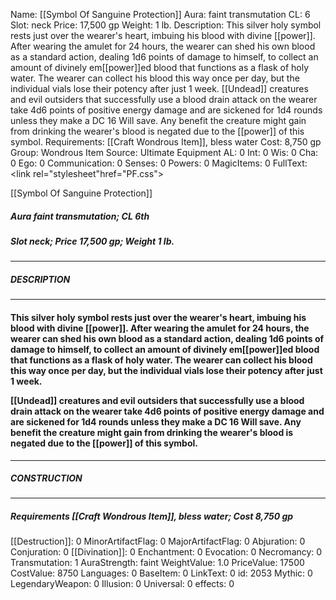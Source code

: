 Name: [[Symbol Of Sanguine Protection]]
Aura: faint transmutation
CL: 6
Slot: neck
Price: 17,500 gp
Weight: 1 lb.
Description: This silver holy symbol rests just over the wearer's heart, imbuing his blood with divine [[power]]. After wearing the amulet for 24 hours, the wearer can shed his own blood as a standard action, dealing 1d6 points of damage to himself, to collect an amount of divinely em[[power]]ed blood that functions as a flask of holy water. The wearer can collect his blood this way once per day, but the individual vials lose their potency after just 1 week. [[Undead]] creatures and evil outsiders that successfully use a blood drain attack on the wearer take 4d6 points of positive energy damage and are sickened for 1d4 rounds unless they make a DC 16 Will save. Any benefit the creature might gain from drinking the wearer's blood is negated due to the [[power]] of this symbol.
Requirements: [[Craft Wondrous Item]], bless water
Cost: 8,750 gp
Group: Wondrous Item
Source: Ultimate Equipment
AL: 0
Int: 0
Wis: 0
Cha: 0
Ego: 0
Communication: 0
Senses: 0
Powers: 0
MagicItems: 0
FullText: <link rel="stylesheet"href="PF.css"><div class="heading"><p class="alignleft">[[Symbol Of Sanguine Protection]]</p><div style="clear: both;"></div></div><div><h5><b>Aura </b>faint transmutation; <b>CL </b>6th</h5><h5><b>Slot </b>neck; <b>Price </b>17,500 gp; <b>Weight </b>1 lb.</h5></div><hr/><div><h5><b>DESCRIPTION</b></h5></div><hr/><div><h4><p>This silver holy symbol rests just over the wearer's heart, imbuing his blood with divine [[power]]. After wearing the amulet for 24 hours, the wearer can shed his own blood as a standard action, dealing 1d6 points of damage to himself, to collect an amount of divinely em[[power]]ed blood that functions as a flask of holy water. The wearer can collect his blood this way once per day, but the individual vials lose their potency after just 1 week. </p><p>[[Undead]] creatures and evil outsiders that successfully use a blood drain attack on the wearer take 4d6 points of positive energy damage and are sickened for 1d4 rounds unless they make a DC 16 Will save. Any benefit the creature might gain from drinking the wearer's blood is negated due to the [[power]] of this symbol.</p></h4></div><hr/><div><h5><b>CONSTRUCTION</b></h5></div><hr/><div><h5><b>Requirements </b>[[Craft Wondrous Item]], <i>bless water</i>; <b>Cost </b>8,750 gp</h5></div>
[[Destruction]]: 0
MinorArtifactFlag: 0
MajorArtifactFlag: 0
Abjuration: 0
Conjuration: 0
[[Divination]]: 0
Enchantment: 0
Evocation: 0
Necromancy: 0
Transmutation: 1
AuraStrength: faint
WeightValue: 1.0
PriceValue: 17500
CostValue: 8750
Languages: 0
BaseItem: 0
LinkText: 0
id: 2053
Mythic: 0
LegendaryWeapon: 0
Illusion: 0
Universal: 0
effects: 0

